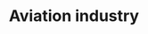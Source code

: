 ---
title: Aviation industry
longTitle: 'Aviation industry'
tags:
- gccommon
broaderTerm:
- "[[Aerospace industry]]"
french:
- "[[Industrie de laeronautique]]"
scopeNote:
- "Economic activity dedicated to the design and manu"
usedFor:
- "[[Aeronautical industry]]"
- "[[Aircraft industry]]"
- "[[Aircraft manufacturing industry]]"
- "[[Helicopter industry]]"
---